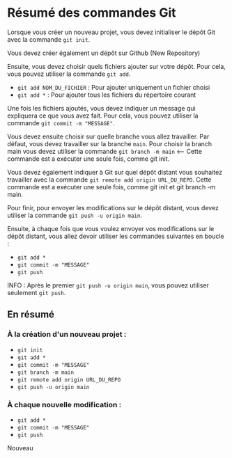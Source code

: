 # Résumé des commandes Git

Lorsque vous créer un nouveau projet, vous devez initialiser le dépôt Git avec la commande `git init`.

Vous devez créer également un dépôt sur Github (New Repository)

Ensuite, vous devez choisir quels fichiers ajouter sur votre dépôt. Pour cela, vous pouvez utiliser la commande `git add`.

* `git add NOM_DU_FICHIER` : Pour ajouter uniquement un fichier choisi
* `git add *` : Pour ajouter tous les fichiers du répertoire courant

Une fois les fichiers ajoutés, vous devez indiquer un message qui expliquera ce que vous avez fait. Pour cela, vous pouvez utiliser la commande `git commit -m "MESSAGE"`.

Vous devez ensuite choisir sur quelle branche vous allez travailler. Par défaut, vous devez travailler sur la branche `main`. Pour choisir la branch main vous devez utiliser la commande `git branch -m main` <-- Cette commande est a exécuter une seule fois, comme git init.

Vous devez également indiquer à Git sur quel dépôt distant vous souhaitez travailler avec la commande `git remote add origin URL_DU_REPO`. Cette commande est a exécuter une seule fois, comme git init et git branch -m main.

Pour finir, pour envoyer les modifications sur le dépôt distant, vous devez utiliser la commande `git push -u origin main`.

Ensuite, à chaque fois que vous voulez envoyer vos modifications sur le dépôt distant, vous allez devoir utiliser les commandes suivantes en boucle :
* `git add *`
* `git commit -m "MESSAGE"`
* `git push`

INFO : Après le premier `git push -u origin main`, vous pouvez utiliser seulement `git push`.

## En résumé
### À la création d'un nouveau projet :
* `git init`
* `git add *`
* `git commit -m "MESSAGE"`
* `git branch -m main`
* `git remote add origin URL_DU_REPO`
* `git push -u origin main`

### À chaque nouvelle modification :
* `git add *`
* `git commit -m "MESSAGE"`
* `git push`

Nouveau